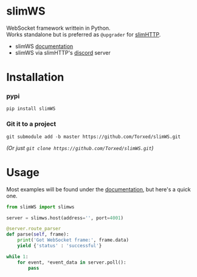 # slimWS
WebSocket framework writtein in Python.<br>
Works standalone but is preferred as `@upgrader` for [slimHTTP](https://github.com/Torxed/slimHTTP). 

 * slimWS [documentation](https://slimws.readthedocs.io/en/latest)
 * slimWS via slimHTTP's [discord](https://discord.gg/CMjZbwR) server

# Installation

### pypi

    pip install slimWS

### Git it to a project

    git submodule add -b master https://github.com/Torxed/slimWS.git 

*(Or just `git clone https://github.com/Torxed/slimWS.git`)*

# Usage

Most examples will be found under the [documentation](https://slimws.readthedocs.io/en/latest), but here's a quick one.

```python
from slimWS import slimws

server = slimws.host(address='', port=4001)

@server.route_parser
def parse(self, frame):
	print('Got WebSocket frame:', frame.data)
	yield {'status' : 'successful'}

while 1:
	for event, *event_data in server.poll():
		pass
```